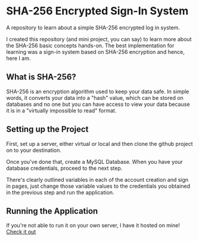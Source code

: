 # SHA-256 Encrypted Sign-In System
A repository to learn about a simple SHA-256 encrypted log in system.

I created this repository (and mini project, you can say) to learn more about the SHA-256 basic concepts hands-on. The best implementation for learning was a sign-in system based on SHA-256 encryption and hence, here I am.

## What is SHA-256?

SHA-256 is an encryption algorithm used to keep your data safe. In simple words, it converts your data into a "hash" value, which can be stored on databases and no one but you can have access to view your data because it is in a "virtually impossible to read" format.

## Setting up the Project

First, set up a server, either virtual or local and then clone the github project on to your destination. 

Once you've done that, create a MySQL Database. When you have your database credentials, proceed to the next step.

There's clearly outlined variables in each of the account creation and sign in pages, just change those variable values to the credentials you obtained in the previous step and run the application. 

## Running the Application

If you're not able to run it on your own server, I have it hosted on mine! [Check it out](https://rishavkumar.io/SHA-256-SignIn/)
